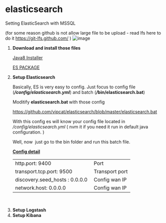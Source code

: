 # elasticsearch
Setting ElasticSearch with MSSQL

(for some reason github is not allow large file to be upload - read lfs here to do it https://git-lfs.github.com/ )
![image](https://user-images.githubusercontent.com/36264533/73153163-49fa3e00-4105-11ea-9e3b-15d58962e51b.png)

<ol>
<li><strong>Download and install those files</strong>
  <p><a href="https://github.com/vipcat/elasticsearch/blob/master/jre-8u231-windows-x64.rar">Java8 Installer</a></p>
  <p><a href="https://github.com/vipcat/elasticsearch/blob/master/ElasticSearch.rar">ES PACKAGE</a></p>
 
</li>
<li><strong>Setup Elasticsearch</strong>
  <p>Basically, ES is very easy to config. Just focus to config file (<strong><em>/config/elasticsearch.yml</em></strong>) and batch (<strong><em>/</em>bin/elasticsearch.bat</strong>)&nbsp;</p>
<p>Moditify <strong>elasticsearch.bat&nbsp;</strong>with those config</p>
<p><a href="https://github.com/vipcat/elasticsearch/blob/master/elasticsearch.bat">https://github.com/vipcat/elasticsearch/blob/master/elasticsearch.bat</a></p>
<p>With this config es will know your config file located in <em>/config/elasticsearch.yml&nbsp;</em>( nvm it if you need it run in default java configuration. )</p>
<p>Well, now&nbsp; just go to the bin folder and run this batch file.</p>
<p><span style="text-decoration: underline;"><strong>Config detail</strong></span></p>
<table>
<tbody>
<tr>
<td>
<div>
<div>http.port:&nbsp;9400</div>
</div>
</td>
<td>&nbsp;Port&nbsp;</td>
</tr>
<tr>
<td>
<div>
<div>transport.tcp.port:&nbsp;9500</div>
</div>
</td>
<td>&nbsp;Transport port</td>
</tr>
<tr>
<td>
<div>
<div>
<div>
<div>discovery.seed_hosts&nbsp;:&nbsp;0.0.0.0</div>
</div>
</div>
</div>
</td>
<td>&nbsp;Config wan IP</td>
</tr>
<tr>
<td>
<div>
<div>
<div>
<div>
<div>
<div>network.host:&nbsp;0.0.0.0</div>
</div>
</div>
</div>
</div>
</div>
</td>
<td>&nbsp;Config wan IP</td>
</tr>
</tbody>
</table>
<p>&nbsp;</p>
</li>
<li><strong>Setup Logstash</strong></li>
<li><strong>Setup Kibana</strong></li>
</ol>
